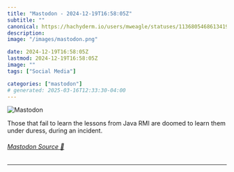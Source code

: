```yaml
---
title: "Mastodon - 2024-12-19T16:58:05Z"
subtitle: ""
canonical: https://hachyderm.io/users/mweagle/statuses/113680546861341959
description:
image: "/images/mastodon.png"

date: 2024-12-19T16:58:05Z
lastmod: 2024-12-19T16:58:05Z
image: ""
tags: ["Social Media"]

categories: ["mastodon"]
# generated: 2025-03-16T12:33:30-04:00
---
```

![Mastodon](/images/mastodon.png)

<p>Those that fail to learn the lessons from Java RMI are doomed to learn them under duress, during an incident.</p>


###### [Mastodon Source 🐘](https://hachyderm.io/@mweagle/113680546861341959)

___
